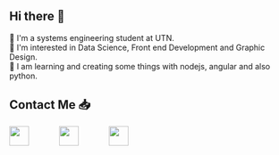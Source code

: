 ## Hi there 👋


:large_blue_diamond: I'm a systems engineering student at UTN.   
:large_blue_diamond: I'm interested in Data Science, Front end Development and Graphic Design.   
:large_blue_diamond: I am learning and creating some things with nodejs, angular and also python.

## Contact Me :inbox_tray: 

<a href="https://twitter.com/nicofierro1" target="_blank"  style="margin-right:50px;"><img src="https://cdn-icons-png.flaticon.com/512/145/145812.png" width="35"></a> 
<a href="https://www.instagram.com/_nicolasfierro/?hl=es" target="_blank" style="margin-right:50px;"><img src="https://cdn-icons-png.flaticon.com/512/2111/2111463.png" width="35" style=""></a>
<a href="mailto:nicofierro1@gmail.com" target="_blank"  style="margin-right:50px;"><img src="https://cdn-icons-png.flaticon.com/512/888/888853.png" width="35"></a> 


    

